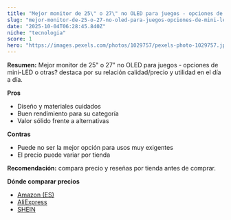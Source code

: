```yaml
---
title: "Mejor monitor de 25\" o 27\" no OLED para juegos - opciones de mini-LED o otras?"
slug: "mejor-monitor-de-25-o-27-no-oled-para-juegos-opciones-de-mini-led-o-otras"
date: "2025-10-04T06:28:45.840Z"
niche: "tecnologia"
score: 1
hero: "https://images.pexels.com/photos/1029757/pexels-photo-1029757.jpeg?auto=compress&cs=tinysrgb&fit=crop&h=627&w=1200&auto=compress&cs=tinysrgb&w=1200&h=675&fit=crop"
---
```


**Resumen:** Mejor monitor de 25" o 27" no OLED para juegos - opciones de mini-LED o otras? destaca por su relación calidad/precio y utilidad en el día a día.

**Pros**
- Diseño y materiales cuidados
- Buen rendimiento para su categoría
- Valor sólido frente a alternativas

**Contras**
- Puede no ser la mejor opción para usos muy exigentes
- El precio puede variar por tienda

**Recomendación:** compara precio y reseñas por tienda antes de comprar.

**Dónde comparar precios**
- [Amazon (ES)](https://www.amazon.es/s?k=Mejor%20monitor%20de%2025%22%20o%2027%22%20no%20OLED%20para%20juegos%20-%20opciones%20de%20mini-LED%20o%20otras%3F&tag=teknovashop25-21)
- [AliExpress](https://www.aliexpress.com/wholesale?SearchText=Mejor%20monitor%20de%2025%22%20o%2027%22%20no%20OLED%20para%20juegos%20-%20opciones%20de%20mini-LED%20o%20otras%3F)
- [SHEIN](https://www.shein.com/pdsearch/Mejor%20monitor%20de%2025%22%20o%2027%22%20no%20OLED%20para%20juegos%20-%20opciones%20de%20mini-LED%20o%20otras%3F)